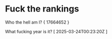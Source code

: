 # Fuck the rankings

Who the hell am I?
{ 17664652 }

What fucking year is it?
[ 2025-03-24T00:23:20Z ]
